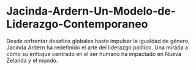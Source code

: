 # Jacinda-Ardern-Un-Modelo-de-Liderazgo-Contemporaneo
Desde enfrentar desafíos globales hasta impulsar la igualdad de género, Jacinda Ardern ha redefinido el arte del liderazgo político. Una mirada a cómo su enfoque centrado en el ser humano ha impactado en Nueva Zelanda y el mundo.
